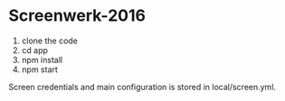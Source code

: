 # Screenwerk-2016

1. clone the code
2. cd app
3. npm install
4. npm start

Screen credentials and main configuration is stored in local/screen.yml.
